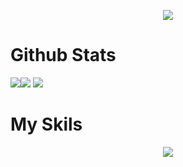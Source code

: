 <p align="center">
  <img src="https://quotes.french-cat.repl.co"></img>
</p>

  # Github Stats
  
  <img src="https://github-readme-streak-stats.herokuapp.com/?user=French-Cat&theme=vue-dark&date_format=M%20j%5B%2C%20Y%5D"></img><img src="https://github-readme-stats.vercel.app/api?username=French-Cat&count_private=true&show_icons=true&theme=vue-dark"></img>
  <img src="https://github-readme-stats.vercel.app/api/top-langs/?username=French-Cat&langs_count=10&theme=vue-dark"></img>
  
  # My Skils
  
  <p align="center">
  <img src="https://skillicons.dev/icons?i=androidstudio,aws,bash,cloudflare,css,discord,bots,docker,electron,express,github,gitlab,go,html,ai,js,linux,lua,md,nodejs,ps,php,powershell,raspberrypi,stackoverflow,svg,unity,visualstudio,vscode,workers&perline=10"></img>
  </p>
